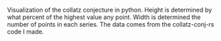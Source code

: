 Visualization of the collatz conjecture in python. Height is determined by what percent of the highest value any point. 
Width is determined the number of points in each series. 
The data comes from the collatz-conj-rs code I made. 